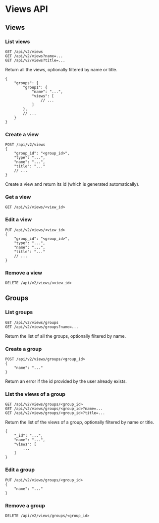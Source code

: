 # Views API

## Views

### List views

```
GET /api/v2/views
GET /api/v2/views?name=...
GET /api/v2/views?title=...
```

Return all the views, optionally filtered by name or title.

```
{
    "groups": {
        "group1": {
            "name": "...",
            "views": [
                // ...
            ]
        },
        // ...
    }
}
```

### Create a view

```
POST /api/v2/views
{
    "group_id": "<group_id>",
    "type": "...",
    "name": "...",
    "title": "..."
    // ...
}
```

Create a view and return its id (which is generated automatically).

### Get a view

```
GET /api/v2/views/<view_id>
```

### Edit a view

```
PUT /api/v2/views/<view_id>
{
    "group_id": "<group_id>",
    "type": "...",
    "name": "...",
    "title": "..."
    // ...
}
```

### Remove a view

```
DELETE /api/v2/views/<view_id>
```


## Groups

### List groups

```
GET /api/v2/views/groups
GET /api/v2/views/groups?name=...
```

Return the list of all the groups, optionally filtered by name.

### Create a group

```
POST /api/v2/views/groups/<group_id>
{
    "name": "..."
}
```

Return an error if the id provided by the user already exists.

### List the views of a group

```
GET /api/v2/views/groups/<group_id>
GET /api/v2/views/groups/<group_id>?name=...
GET /api/v2/views/groups/<group_id>?title=...
```

Return the list of the views of a group, optionally filtered by name or title.

```
{
    "_id": "...",
    "name": "...",
    "views": [
        ...
    ]
}
```

### Edit a group

```
PUT /api/v2/views/groups/<group_id>
{
    "name": "..."
}
```

### Remove a group

```
DELETE /api/v2/views/groups/<group_id>
```
